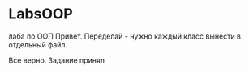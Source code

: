 # LabsOOP
лаба по ООП
Привет. Переделай - нужно каждый класс вынести в отдельный файл.

Все верно. Задание принял

